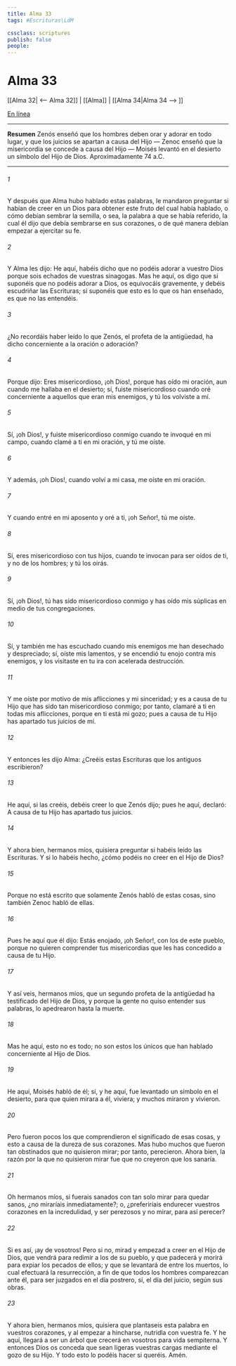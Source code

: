 ```yaml
---
title: Alma 33
tags: #Escrituras\LdM

cssclass: scriptures
publish: false
people:
---
```


# Alma 33
[[Alma 32| <-- Alma 32]] | [[Alma]] | [[Alma 34|Alma 34 --> ]]

[En línea](https://churchofjesuschrist.org/study/scriptures/bofm/alma/33?lang=spa)

---
__Resumen__
Zenós enseñó que los hombres deben orar y adorar en todo lugar, y que los juicios se apartan a causa del Hijo — Zenoc enseñó que la misericordia se concede a causa del Hijo — Moisés levantó en el desierto un símbolo del Hijo de Dios. Aproximadamente 74 a.C.

---
###### 1 
Y después que Alma hubo hablado estas palabras, le mandaron preguntar si habían de creer en un Dios para obtener este fruto del cual había hablado, o cómo debían sembrar la semilla, o sea, la palabra a que se había referido, la cual él dijo que debía sembrarse en sus corazones, o de qué manera debían empezar a ejercitar su fe.

###### 2 
Y Alma les dijo: He aquí, habéis dicho que no podéis adorar a vuestro Dios porque sois echados de vuestras sinagogas. Mas he aquí, os digo que si suponéis que no podéis adorar a Dios, os equivocáis gravemente, y debéis escudriñar las Escrituras; si suponéis que esto es lo que os han enseñado, es que no las entendéis.

###### 3 
¿No recordáis haber leído lo que Zenós, el profeta de la antigüedad, ha dicho concerniente a la oración o adoración?

###### 4 
Porque dijo: Eres misericordioso, ¡oh Dios!, porque has oído mi oración, aun cuando me hallaba en el desierto; sí, fuiste misericordioso cuando oré concerniente a aquellos que eran mis enemigos, y tú los volviste a mí.

###### 5 
Sí, ¡oh Dios!, y fuiste misericordioso conmigo cuando te invoqué en mi campo, cuando clamé a ti en mi oración, y tú me oíste.

###### 6 
Y además, ¡oh Dios!, cuando volví a mi casa, me oíste en mi oración.

###### 7 
Y cuando entré en mi aposento y oré a ti, ¡oh Señor!, tú me oíste.

###### 8 
Sí, eres misericordioso con tus hijos, cuando te invocan para ser oídos de ti, y no de los hombres; y tú los oirás.

###### 9 
Sí, ¡oh Dios!, tú has sido misericordioso conmigo y has oído mis súplicas en medio de tus congregaciones.

###### 10 
Sí, y también me has escuchado cuando mis enemigos me han desechado y despreciado; sí, oíste mis lamentos, y se encendió tu enojo contra mis enemigos, y los visitaste en tu ira con acelerada destrucción.

###### 11 
Y me oíste por motivo de mis aflicciones y mi sinceridad; y es a causa de tu Hijo que has sido tan misericordioso conmigo; por tanto, clamaré a ti en todas mis aflicciones, porque en ti está mi gozo; pues a causa de tu Hijo has apartado tus juicios de mí.

###### 12 
Y entonces les dijo Alma: ¿Creéis estas Escrituras que los antiguos escribieron?

###### 13 
He aquí, si las creéis, debéis creer lo que Zenós dijo; pues he aquí, declaró: A causa de tu Hijo has apartado tus juicios.

###### 14 
Y ahora bien, hermanos míos, quisiera preguntar si habéis leído las Escrituras. Y si lo habéis hecho, ¿cómo podéis no creer en el Hijo de Dios?

###### 15 
Porque no está escrito que solamente Zenós habló de estas cosas, sino también Zenoc habló de ellas.

###### 16 
Pues he aquí que él dijo: Estás enojado, ¡oh Señor!, con los de este pueblo, porque no quieren comprender tus misericordias que les has concedido a causa de tu Hijo.

###### 17 
Y así veis, hermanos míos, que un segundo profeta de la antigüedad ha testificado del Hijo de Dios, y porque la gente no quiso entender sus palabras, lo apedrearon hasta la muerte.

###### 18 
Mas he aquí, esto no es todo; no son estos los únicos que han hablado concerniente al Hijo de Dios.

###### 19 
He aquí, Moisés habló de él; sí, y he aquí, fue levantado un símbolo en el desierto, para que quien mirara a él, viviera; y muchos miraron y vivieron.

###### 20 
Pero fueron pocos los que comprendieron el significado de esas cosas, y esto a causa de la dureza de sus corazones. Mas hubo muchos que fueron tan obstinados que no quisieron mirar; por tanto, perecieron. Ahora bien, la razón por la que no quisieron mirar fue que no creyeron que los sanaría.

###### 21 
Oh hermanos míos, si fuerais sanados con tan solo mirar para quedar sanos, ¿no miraríais inmediatamente?; o, ¿preferiríais endurecer vuestros corazones en la incredulidad, y ser perezosos y no mirar, para así perecer?

###### 22 
Si es así, ¡ay de vosotros! Pero si no, mirad y empezad a creer en el Hijo de Dios, que vendrá para redimir a los de su pueblo, y que padecerá y morirá para expiar los pecados de ellos; y que se levantará de entre los muertos, lo cual efectuará la resurrección, a fin de que todos los hombres comparezcan ante él, para ser juzgados en el día postrero, sí, el día del juicio, según sus obras.

###### 23 
Y ahora bien, hermanos míos, quisiera que plantaseis esta palabra en vuestros corazones, y al empezar a hincharse, nutridla con vuestra fe. Y he aquí, llegará a ser un árbol que crecerá en vosotros para vida sempiterna. Y entonces Dios os conceda que sean ligeras vuestras cargas mediante el gozo de su Hijo. Y todo esto lo podéis hacer si queréis. Amén.

